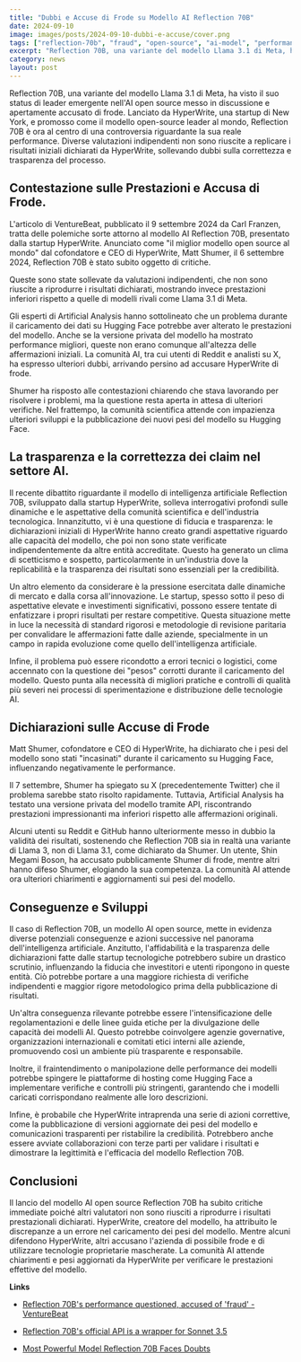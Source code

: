 ```yaml
---
title: "Dubbi e Accuse di Frode su Modello AI Reflection 70B"
date: 2024-09-10
image: images/posts/2024-09-10-dubbi-e-accuse/cover.png
tags: ["reflection-70b", "fraud", "open-source", "ai-model", "performance"]
excerpt: "Reflection 70B, una variante del modello Llama 3.1 di Meta, ha visto il suo status di leader emergente nell'AI open source messo in discussione e apertamente accusato di frode. Lanciato da HyperWrit..."
category: news
layout: post
---
```



Reflection 70B, una variante del modello Llama 3.1 di Meta, ha visto il suo status di leader emergente nell'AI open source messo in discussione e apertamente accusato di frode. Lanciato da HyperWrite, una startup di New York, e promosso come il modello open-source leader al mondo, Reflection 70B è ora al centro di una controversia riguardante la sua reale performance. Diverse valutazioni indipendenti non sono riuscite a replicare i risultati iniziali dichiarati da HyperWrite, sollevando dubbi sulla correttezza e trasparenza del processo.

Contestazione sulle Prestazioni e Accusa di Frode.
-----------

L'articolo di VentureBeat, pubblicato il 9 settembre 2024 da Carl Franzen, tratta delle polemiche sorte attorno al modello AI Reflection 70B, presentato dalla startup HyperWrite. Anunciato come "il miglior modello open source al mondo" dal cofondatore e CEO di HyperWrite, Matt Shumer, il 6 settembre 2024, Reflection 70B è stato subito oggetto di critiche. 

Queste sono state sollevate da valutazioni indipendenti, che non sono riuscite a riprodurre i risultati dichiarati, mostrando invece prestazioni inferiori rispetto a quelle di modelli rivali come Llama 3.1 di Meta.

Gli esperti di Artificial Analysis hanno sottolineato che un problema durante il caricamento dei dati su Hugging Face potrebbe aver alterato le prestazioni del modello. Anche se la versione privata del modello ha mostrato performance migliori, queste non erano comunque all'altezza delle affermazioni iniziali. La comunità AI, tra cui utenti di Reddit e analisti su X, ha espresso ulteriori dubbi, arrivando persino ad accusare HyperWrite di frode.

Shumer ha risposto alle contestazioni chiarendo che stava lavorando per risolvere i problemi, ma la questione resta aperta in attesa di ulteriori verifiche. Nel frattempo, la comunità scientifica attende con impazienza ulteriori sviluppi e la pubblicazione dei nuovi pesi del modello su Hugging Face.


La trasparenza e la correttezza dei claim nel settore AI.
-----------

Il recente dibattito riguardante il modello di intelligenza artificiale Reflection 70B, sviluppato dalla startup HyperWrite, solleva interrogativi profondi sulle dinamiche e le aspettative della comunità scientifica e dell'industria tecnologica. Innanzitutto, vi è una questione di fiducia e trasparenza: le dichiarazioni iniziali di HyperWrite hanno creato grandi aspettative riguardo alle capacità del modello, che poi non sono state verificate indipendentemente da altre entità accreditate. Questo ha generato un clima di scetticismo e sospetto, particolarmente in un'industria dove la replicabilità e la trasparenza dei risultati sono essenziali per la credibilità.

Un altro elemento da considerare è la pressione esercitata dalle dinamiche di mercato e dalla corsa all'innovazione. Le startup, spesso sotto il peso di aspettative elevate e investimenti significativi, possono essere tentate di enfatizzare i propri risultati per restare competitive. Questa situazione mette in luce la necessità di standard rigorosi e metodologie di revisione paritaria per convalidare le affermazioni fatte dalle aziende, specialmente in un campo in rapida evoluzione come quello dell'intelligenza artificiale.

Infine, il problema può essere ricondotto a errori tecnici o logistici, come accennato con la questione dei "pesos" corrotti durante il caricamento del modello. Questo punta alla necessità di migliori pratiche e controlli di qualità più severi nei processi di sperimentazione e distribuzione delle tecnologie AI.

Dichiarazioni sulle Accuse di Frode
-----------

Matt Shumer, cofondatore e CEO di HyperWrite, ha dichiarato che i pesi del modello sono stati "incasinati" durante il caricamento su Hugging Face, influenzando negativamente le performance.

Il 7 settembre, Shumer ha spiegato su X (precedentemente Twitter) che il problema sarebbe stato risolto rapidamente. Tuttavia, Artificial Analysis ha testato una versione privata del modello tramite API, riscontrando prestazioni impressionanti ma inferiori rispetto alle affermazioni originali. 

Alcuni utenti su Reddit e GitHub hanno ulteriormente messo in dubbio la validità dei risultati, sostenendo che Reflection 70B sia in realtà una variante di Llama 3, non di Llama 3.1, come dichiarato da Shumer. Un utente, Shin Megami Boson, ha accusato pubblicamente Shumer di frode, mentre altri hanno difeso Shumer, elogiando la sua competenza. La comunità AI attende ora ulteriori chiarimenti e aggiornamenti sui pesi del modello.


Conseguenze e Sviluppi
-----------


Il caso di Reflection 70B, un modello AI open source, mette in evidenza diverse potenziali conseguenze e azioni successive nel panorama dell'intelligenza artificiale. Anzitutto, l'affidabilità e la trasparenza delle dichiarazioni fatte dalle startup tecnologiche potrebbero subire un drastico scrutinio, influenzando la fiducia che investitori e utenti ripongono in queste entità. Ciò potrebbe portare a una maggiore richiesta di verifiche indipendenti e maggior rigore metodologico prima della pubblicazione di risultati. 

Un'altra conseguenza rilevante potrebbe essere l'intensificazione delle regolamentazioni e delle linee guida etiche per la divulgazione delle capacità dei modelli AI. Questo potrebbe coinvolgere agenzie governative, organizzazioni internazionali e comitati etici interni alle aziende, promuovendo così un ambiente più trasparente e responsabile. 

Inoltre, il fraintendimento o manipolazione delle performance dei modelli potrebbe spingere le piattaforme di hosting come Hugging Face a implementare verifiche e controlli più stringenti, garantendo che i modelli caricati corrispondano realmente alle loro descrizioni. 

Infine, è probabile che HyperWrite intraprenda una serie di azioni correttive, come la pubblicazione di versioni aggiornate dei pesi del modello e comunicazioni trasparenti per ristabilire la credibilità. Potrebbero anche essere avviate collaborazioni con terze parti per validare i risultati e dimostrare la legittimità e l'efficacia del modello Reflection 70B.


Conclusioni
-----------

Il lancio del modello AI open source Reflection 70B ha subito critiche immediate poiché altri valutatori non sono riusciti a riprodurre i risultati prestazionali dichiarati. HyperWrite, creatore del modello, ha attribuito le discrepanze a un errore nel caricamento dei pesi del modello. Mentre alcuni difendono HyperWrite, altri accusano l'azienda di possibile frode e di utilizzare tecnologie proprietarie mascherate. La comunità AI attende chiarimenti e pesi aggiornati da HyperWrite per verificare le prestazioni effettive del modello.



**Links**


- [Reflection 70B's performance questioned, accused of 'fraud' - VentureBeat](https://venturebeat.com/ai/new-open-source-ai-leader-reflection-70bs-performance-questioned-accused-of-fraud/)

- [Reflection 70B's official API is a wrapper for Sonnet 3.5](https://news.ycombinator.com/item?id=41484981)

- [Most Powerful Model Reflection 70B Faces Doubts](https://www.aibase.com/news/11657)